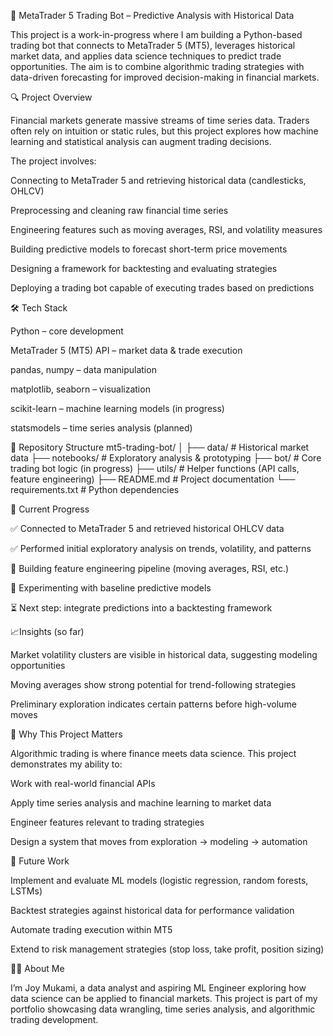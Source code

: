 🤖 MetaTrader 5 Trading Bot – Predictive Analysis with Historical Data

This project is a work-in-progress where I am building a Python-based trading bot that connects to MetaTrader 5 (MT5), leverages historical market data, and applies data science techniques to predict trade opportunities. The aim is to combine algorithmic trading strategies with data-driven forecasting for improved decision-making in financial markets.

🔍 Project Overview

Financial markets generate massive streams of time series data. Traders often rely on intuition or static rules, but this project explores how machine learning and statistical analysis can augment trading decisions.

The project involves:

Connecting to MetaTrader 5 and retrieving historical data (candlesticks, OHLCV)

Preprocessing and cleaning raw financial time series

Engineering features such as moving averages, RSI, and volatility measures

Building predictive models to forecast short-term price movements

Designing a framework for backtesting and evaluating strategies

Deploying a trading bot capable of executing trades based on predictions

🛠️ Tech Stack

Python – core development

MetaTrader 5 (MT5) API – market data & trade execution

pandas, numpy – data manipulation

matplotlib, seaborn – visualization

scikit-learn – machine learning models (in progress)

statsmodels – time series analysis (planned)

📂 Repository Structure
mt5-trading-bot/
│
├── data/                 # Historical market data
├── notebooks/            # Exploratory analysis & prototyping
├── bot/                  # Core trading bot logic (in progress)
├── utils/                # Helper functions (API calls, feature engineering)
├── README.md             # Project documentation
└── requirements.txt      # Python dependencies

🚧 Current Progress

✅ Connected to MetaTrader 5 and retrieved historical OHLCV data

✅ Performed initial exploratory analysis on trends, volatility, and patterns

🔄 Building feature engineering pipeline (moving averages, RSI, etc.)

🔄 Experimenting with baseline predictive models

⏳ Next step: integrate predictions into a backtesting framework

📈Insights (so far)

Market volatility clusters are visible in historical data, suggesting modeling opportunities

Moving averages show strong potential for trend-following strategies

Preliminary exploration indicates certain patterns before high-volume moves

🌟 Why This Project Matters

Algorithmic trading is where finance meets data science. This project demonstrates my ability to:

Work with real-world financial APIs

Apply time series analysis and machine learning to market data

Engineer features relevant to trading strategies

Design a system that moves from exploration → modeling → automation

🚀 Future Work

Implement and evaluate ML models (logistic regression, random forests, LSTMs)

Backtest strategies against historical data for performance validation

Automate trading execution within MT5

Extend to risk management strategies (stop loss, take profit, position sizing)

👩‍💻 About Me

I’m Joy Mukami, a data analyst and aspiring ML Engineer exploring how data science can be applied to financial markets. This project is part of my portfolio showcasing data wrangling, time series analysis, and algorithmic trading development.
